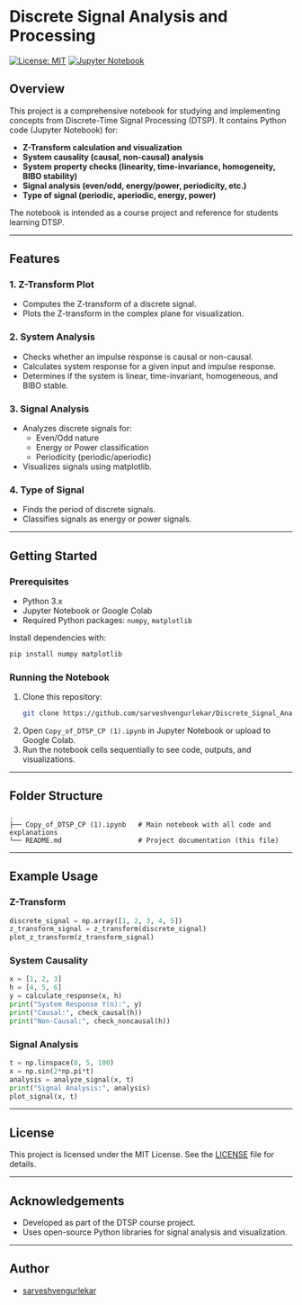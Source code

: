 

# Discrete Signal Analysis and Processing 

[![License: MIT](https://img.shields.io/badge/License-MIT-green.svg)](LICENSE)
[![Jupyter Notebook](https://img.shields.io/badge/Notebook-Jupyter-orange.svg)](https://jupyter.org/)

## Overview

This project is a comprehensive notebook for studying and implementing concepts from Discrete-Time Signal Processing (DTSP). It contains Python code (Jupyter Notebook) for:

- **Z-Transform calculation and visualization**
- **System causality (causal, non-causal) analysis**
- **System property checks (linearity, time-invariance, homogeneity, BIBO stability)**
- **Signal analysis (even/odd, energy/power, periodicity, etc.)**
- **Type of signal (periodic, aperiodic, energy, power)**

The notebook is intended as a course project and reference for students learning DTSP.

---

## Features

### 1. Z-Transform Plot
- Computes the Z-transform of a discrete signal.
- Plots the Z-transform in the complex plane for visualization.

### 2. System Analysis
- Checks whether an impulse response is causal or non-causal.
- Calculates system response for a given input and impulse response.
- Determines if the system is linear, time-invariant, homogeneous, and BIBO stable.

### 3. Signal Analysis
- Analyzes discrete signals for:
  - Even/Odd nature
  - Energy or Power classification
  - Periodicity (periodic/aperiodic)
- Visualizes signals using matplotlib.

### 4. Type of Signal
- Finds the period of discrete signals.
- Classifies signals as energy or power signals.

---

## Getting Started

### Prerequisites

- Python 3.x
- Jupyter Notebook or Google Colab
- Required Python packages: `numpy`, `matplotlib`

Install dependencies with:

```bash
pip install numpy matplotlib
```

### Running the Notebook

1. Clone this repository:
   ```bash
   git clone https://github.com/sarveshvengurlekar/Discrete_Signal_Analysis_and_Processing.git
   ```
2. Open `Copy_of_DTSP_CP (1).ipynb` in Jupyter Notebook or upload to Google Colab.
3. Run the notebook cells sequentially to see code, outputs, and visualizations.

---

## Folder Structure

```
.
├── Copy_of_DTSP_CP (1).ipynb   # Main notebook with all code and explanations
└── README.md                   # Project documentation (this file)
```

---

## Example Usage

### Z-Transform

```python
discrete_signal = np.array([1, 2, 3, 4, 5])
z_transform_signal = z_transform(discrete_signal)
plot_z_transform(z_transform_signal)
```

### System Causality

```python
x = [1, 2, 3]
h = [4, 5, 6]
y = calculate_response(x, h)
print("System Response Y(n):", y)
print("Causal:", check_causal(h))
print("Non-Causal:", check_noncausal(h))
```

### Signal Analysis

```python
t = np.linspace(0, 5, 100)
x = np.sin(2*np.pi*t)
analysis = analyze_signal(x, t)
print("Signal Analysis:", analysis)
plot_signal(x, t)
```

---

## License

This project is licensed under the MIT License. See the [LICENSE](LICENSE) file for details.

---

## Acknowledgements

- Developed as part of the DTSP course project.
- Uses open-source Python libraries for signal analysis and visualization.

---

## Author

- [sarveshvengurlekar](https://github.com/sarveshvengurlekar)
